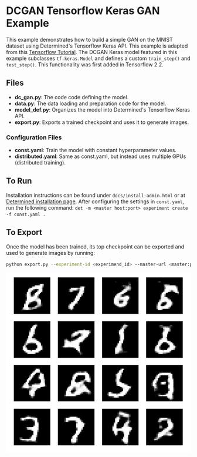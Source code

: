 # DCGAN Tensorflow Keras GAN Example

This example demonstrates how to build a simple GAN on the MNIST dataset using Determined's Tensorflow Keras API. This example is adapted from this [Tensorflow Tutorial](https://www.tensorflow.org/tutorials/generative/dcgan).
The DCGAN Keras model featured in this example subclasses `tf.keras.Model` and defines a custom `train_step()` and `test_step()`. This functionality was first added in Tensorflow 2.2.

## Files
* **dc_gan.py**: The code code defining the model.
* **data.py**: The data loading and preparation code for the model.
* **model_def.py**: Organizes the model into Determined's Tensorflow Keras API.
* **export.py**: Exports a trained checkpoint and uses it to generate images.


### Configuration Files
* **const.yaml**: Train the model with constant hyperparameter values.
* **distributed.yaml**: Same as const.yaml, but instead uses multiple GPUs (distributed training).

## To Run
Installation instructions can be found under `docs/install-admin.html` or at [Determined installation page](https://docs.determined.ai/latest/index.html).
After configuring the settings in `const.yaml`, run the following command: `det -m <master host:port> experiment create -f const.yaml . `

## To Export
Once the model has been trained, its top checkpoint can be exported and used to generate images by running:
```bash
python export.py --experiment-id <experimend_id> --master-url <master:port>
```

![Generate Images](./images/dcgan_inference_example.png)